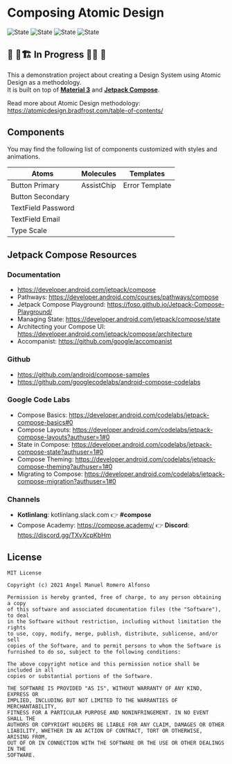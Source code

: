 # Composing Atomic Design

![State](https://img.shields.io/badge/kotlin-v1.8.22-blueviolet)
![State](https://img.shields.io/badge/AGP-v8.1.0-blue)
![State](https://img.shields.io/badge/compose-v2023.08.00-blue)
![State](https://img.shields.io/badge/navigation--compose-v2.4.0--alpha02-blue)

## 🚧 👷🏗️  In Progress  🔨👷 🚧
This a demonstration project about creating a Design System using Atomic Design as a methodology.  
It is built on top of [**Material 3**](https://m3.material.io/) and [**Jetpack Compose**](https://developer.android.com/jetpack/compose).


Read more about Atomic Design methodology: https://atomicdesign.bradfrost.com/table-of-contents/

## Components
You may find the following list of components customized with styles and animations. 

| Atoms              | Molecules  | Templates      |
|--------------------|------------|----------------|
| Button Primary     | AssistChip | Error Template |
| Button Secondary   |            |                |
| TextField Password |            |                |
| TextField Email    |            |                |
| Type Scale         |            |                |

## Jetpack Compose Resources

### Documentation
* https://developer.android.com/jetpack/compose
* Pathways: https://developer.android.com/courses/pathways/compose
* Jetpack Compose Playground: https://foso.github.io/Jetpack-Compose-Playground/
* Managing State: https://developer.android.com/jetpack/compose/state
* Architecting your Compose UI: https://developer.android.com/jetpack/compose/architecture
* Accompanist: https://github.com/google/accompanist


### Github
* https://github.com/android/compose-samples
* https://github.com/googlecodelabs/android-compose-codelabs

### Google Code Labs
* Compose Basics: https://developer.android.com/codelabs/jetpack-compose-basics#0
* Compose Layouts: https://developer.android.com/codelabs/jetpack-compose-layouts?authuser=1#0
* State in Compose: https://developer.android.com/codelabs/jetpack-compose-state?authuser=1#0
* Compose Theming: https://developer.android.com/codelabs/jetpack-compose-theming?authuser=1#0
* Migrating to Compose: https://developer.android.com/codelabs/jetpack-compose-migration?authuser=1#0

### Channels
* **Kotlinlang**: kotlinlang.slack.com 👉 **#compose**
* Compose Academy: https://compose.academy/ 👉 **Discord**: https://discord.gg/TXvXcpKbHm

## License
```
MIT License

Copyright (c) 2021 Angel Manuel Romero Alfonso

Permission is hereby granted, free of charge, to any person obtaining a copy
of this software and associated documentation files (the "Software"), to deal
in the Software without restriction, including without limitation the rights
to use, copy, modify, merge, publish, distribute, sublicense, and/or sell
copies of the Software, and to permit persons to whom the Software is
furnished to do so, subject to the following conditions:

The above copyright notice and this permission notice shall be included in all
copies or substantial portions of the Software.

THE SOFTWARE IS PROVIDED "AS IS", WITHOUT WARRANTY OF ANY KIND, EXPRESS OR
IMPLIED, INCLUDING BUT NOT LIMITED TO THE WARRANTIES OF MERCHANTABILITY,
FITNESS FOR A PARTICULAR PURPOSE AND NONINFRINGEMENT. IN NO EVENT SHALL THE
AUTHORS OR COPYRIGHT HOLDERS BE LIABLE FOR ANY CLAIM, DAMAGES OR OTHER
LIABILITY, WHETHER IN AN ACTION OF CONTRACT, TORT OR OTHERWISE, ARISING FROM,
OUT OF OR IN CONNECTION WITH THE SOFTWARE OR THE USE OR OTHER DEALINGS IN THE
SOFTWARE.
```
